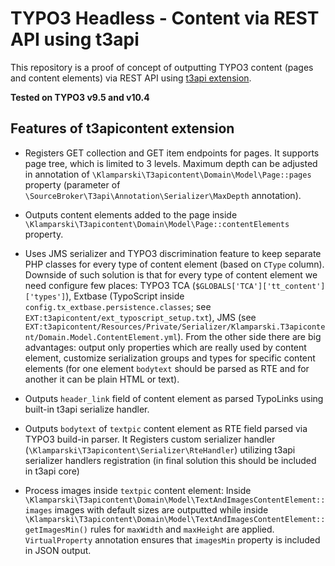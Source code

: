 # TYPO3 Headless - Content via REST API using t3api

This repository is a proof of concept of outputting TYPO3 content (pages and content elements) via REST API using [t3api extension](https://github.com/sourcebroker/t3api).

**Tested on TYPO3 v9.5 and v10.4**

## Features of t3apicontent extension

- Registers GET collection and GET item endpoints for pages. It supports page tree, which is limited to 3 levels. Maximum depth can be adjusted in annotation of `\Klamparski\T3apicontent\Domain\Model\Page::pages` property (parameter of `\SourceBroker\T3api\Annotation\Serializer\MaxDepth` annotation).

- Outputs content elements added to the page inside `\Klamparski\T3apicontent\Domain\Model\Page::contentElements` property.

- Uses JMS serializer and TYPO3 discrimination feature to keep separate PHP classes for every type of content element (based on `CType` column). Downside of such solution is that for every type of content element we need configure few places: TYPO3 TCA (`$GLOBALS['TCA']['tt_content']['types']`), Extbase (TypoScript inside `config.tx_extbase.persistence.classes`; see `EXT:t3apicontent/ext_typoscript_setup.txt`), JMS (see `EXT:t3apicontent/Resources/Private/Serializer/Klamparski.T3apicontent/Domain.Model.ContentElement.yml`). From the other side there are big advantages: output only properties which are really used by content element, customize serialization groups and types for specific content elements (for one element `bodytext` should be parsed as RTE and for another it can be plain HTML or text). 

- Outputs `header_link` field of content element as parsed TypoLinks using built-in t3api serialize handler.
 
- Outputs `bodytext` of `textpic` content element as RTE field parsed via TYPO3 build-in parser. It Registers custom serializer handler (`\Klamparski\T3apicontent\Serializer\RteHandler`) utilizing t3api serializer handlers registration (in final solution this should be included in t3api core)

- Process images inside `textpic` content element: Inside `\Klamparski\T3apicontent\Domain\Model\TextAndImagesContentElement::images` images with default sizes are outputted while inside `\Klamparski\T3apicontent\Domain\Model\TextAndImagesContentElement::getImagesMin()` rules for `maxWidth` and `maxHeight` are applied. `VirtualProperty` annotation ensures that `imagesMin` property is included in JSON output.
